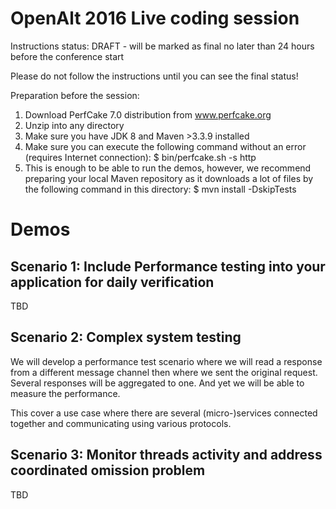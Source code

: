 OpenAlt 2016 Live coding session
================================

Instructions status: DRAFT - will be marked as final no later than 24 hours before the conference start

Please do not follow the instructions until you can see the final status!

Preparation before the session:
1. Download PerfCake 7.0 distribution from www.perfcake.org
2. Unzip into any directory
3. Make sure you have JDK 8 and Maven >3.3.9 installed
4. Make sure you can execute the following command without an error (requires Internet connection):
   $ bin/perfcake.sh -s http
5. This is enough to be able to run the demos, however, we recommend preparing your local Maven repository as it downloads a lot of files by the following command in this directory:
   $ mvn install -DskipTests

Demos
=====

Scenario 1: Include Performance testing into your application for daily verification
------------------------------------------------------------------------------------

TBD

Scenario 2: Complex system testing
----------------------------------

We will develop a performance test scenario where we will read a response from a different message
channel then where we sent the original request. Several responses will be aggregated to one. And yet we
will be able to measure the performance.

This cover a use case where there are several (micro-)services connected together and communicating using various protocols.

Scenario 3: Monitor threads activity and address coordinated omission problem
-----------------------------------------------------------------------------

TBD